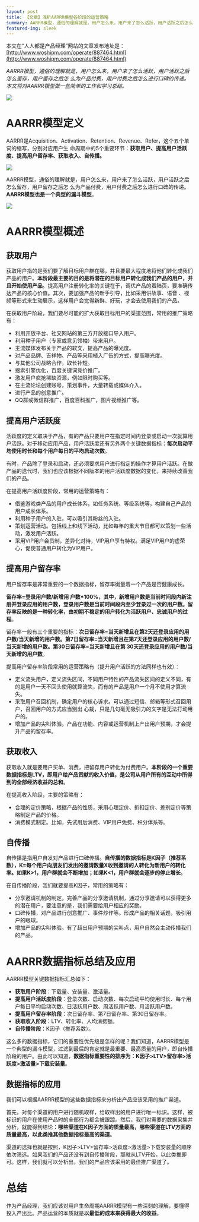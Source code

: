 ```yaml
---
layout: post
title: 【文章】浅析AARRR模型各阶段的运营策略
summary: AARRR模型，通俗的理解就是，用户怎么来，用户来了怎么活跃，用户活跃之后怎么留存，用户留存之后怎 么为产品付费，用户付费之后怎么进行口碑的传递。本文将对AARRR模型做一些简单的工作和学习总结。
featured-img: sleek
---
```


本文在“人人都是产品经理”网站的文章发布地址是：[http://www.woshipm.com/operate/887464.html](http://www.woshipm.com/operate/887464.html)

*AARRR模型，通俗的理解就是，用户怎么来，用户来了怎么活跃，用户活跃之后怎么留存，用户留存之后怎 么为产品付费，用户付费之后怎么进行口碑的传递。本文将对AARRR模型做一些简单的工作和学习总结。*

![](https://i.imgur.com/ORygCe9.png)

# AARRR模型定义 #

AARRR是Acquisition、Activation、Retention、Revenue、Refer，这个五个单词的缩写，分别对应用户生 命周期中的5个重要环节：**获取用户、提高用户活跃度、提高用户留存率、获取收入、自传播。**

![](https://i.imgur.com/3o2Kgx7.png)

AARRR模型，通俗的理解就是，用户怎么来，用户来了怎么活跃，用户活跃之后怎么留存，用户留存之后怎 么为产品付费，用户付费之后怎么进行口碑的传递。**AARRR模型也是一个典型的漏斗模型**。

![](https://i.imgur.com/9EnhBnB.jpg)

# AARRR模型概述 #

## 获取用户 ##

获取用户指的是我们要了解目标用户群在哪，并且要最大程度地将他们转化成我们产品的用户。**本阶段最主要的目的是将潜在的目标用户转化成我们产品的用户，并且开始使用产品**。提高用户注册转化率的关键在于，调优产品的着陆页，要准确传达产品的核心价值。其次，要加强产品的新手引导，比如采用讲故事、语音 、视频等形式来生动展示，这样用户会觉得新鲜、好玩，才会去使用我们的产品。

在获取用户阶段，我们要尽可能的扩大获取目标用户的渠道范围，常用的推广策略有：

- 利用开放平台、社交网站的第三方开放接口导入用户。
- 利用种子用户（专家或意见领袖）带来用户。
- 主流媒体发布关于产品的软文，提高产品的曝光度。
- 对产品品牌、吉祥物、产品等采用植入广告的方式，提高曝光度。
- 与其他公司战略合作，取长补短。
- 搜索引擎优化，百度关键词竞价推广。
- 激发用户疯抢稀缺资源，例如限时购买等。
- 在主流论坛创建账号，策划事件，大量转载或媒体介入。
- 进行产品的创意推广。
- QQ群或微信群推广，百度百科推广，图片视频推广等。

## 提高用户活跃度 ##

活跃度的定义取决于产品，有的产品只要用户在指定时间内登录或启动一次就算用户活跃。对于移动应用产品，用户活跃度还有另外两个关键数据指标：**每次启动平均使用时长和每个用户每日的平均启动次数**。

有时，产品除了登录和启动，还必须要求用户进行指定的操作才算用户活跃。在做产品的迭代时，我们也应该根据不同版本的用户活跃度数据的变化，来持续改善我们的产品。

在提高用户活跃度阶段，常用的运营策略有：

- 借鉴游戏类产品的用户成长体系，如任务系统、等级系统等，构建自己产品的用户成长体系。
- 利用种子用户的入驻，可以吸引其粉丝的入驻。
- 策划运营活动。包括线上和线下活动，比如每年的重大节日都可以策划一些活动，激发用户活跃。
- 采用VIP用户会员制，差异化对待，VIP用户享有特权。满足VIP用户的虚荣心，促使普通用户转化为VIP用户。

## 提高用户留存率 ##

用户留存率是非常重要的一个数据指标，留存率衡量着一个产品是否健康成长。

**留存率=登录用户数/新增用 户数*100%，其中，新增用户数是当前时间段内新注册并登录应用的用户数，登录用户数是当前时间段内至少登录过一次的用户数。留存率反映的是一种转化率，由初期不稳定的用户转化为活跃用户、忠诚用户的过程**。

留存率一般有三个重要的指标：**次日留存率=当天新增且在第2天还登录应用的用户数/当天新增的用户数。第7日留存率=当天新增且在第7天还登录应用的用户数/当天新增的用户数。第30日留存率=当天新增且在第 30天还登录应用的用户数/当天新增的用户数**。

提高用户留存率阶段常用的运营策略有（提升用户活跃的方法同样也有效）：

- 定义流失用户，定义流失区间，不同用户特性的产品流失区间的定义不同，有的是用户一天不回头使用就算流失，而有的产品是用户一个月不使用才算流失。
- 采取用户召回机制，确定用户的核心诉求。可以通过短信、邮箱等形式召回用户，召回用户的方式应当别出 心裁，只是几句毫无吸引力的文字是无法打动用户的。
- 增加产品的尖叫体验。产品在功能、内容或运营机制上产出用户预期，才会提升产品的留存率。

## 获取收入 ##

获取收入就是要用户买单、消费，把留存用户转化为付费用户。**本阶段的一个重要数据指标是LTV，即用户给产品贡献的收入价值，是公司从用户所有的互动中所得到的全部经济收益的总和**。

在提高收入阶段，主要的策略有：

- 合理的定价策略，根据产品的性质，采用心理定价、折扣定价、差别定价等策略制定产品的价格。
- 消费模式制定。比如，先试用后消费、VIP用户免费、积分体系等。

## 自传播 ##

自传播是指用户自发对产品进行口碑传播。**自传播的数据指标是K因子（推荐系数），K=每个用户向朋友们发出的邀请数量X收到邀请的人转化为新用户的转化率。如果K>1，用户群就会不断增加；如果K<1，用户群就会逐步的停止增长**。

在自传播阶段，我们就要提高K因子，常用的策略有：

- 分享邀请机制的制定。完善产品的分享邀请机制，通过分享邀请可以获得更多的潜在用户，要注意的是，我们需要给用户相应的奖励。
- 口碑传播，对产品进行创意推广、事件炒作等。形成产品的相关话题，吸引用户的眼球。
- 增加产品的尖叫体验。有了超出用户预期的尖叫点，用户自然会主动传播我们的产品。

# AARRR数据指标总结及应用 #

AARRR模型关键数据指标汇总如下：

- **获取用户阶段**：下载量、安装量、激活量。
- **提高用户活跃度阶段**：登录次数、启动次数、每次启动平均使用时长、每个用户每日平均启动次数、日活跃用户数、周活跃用户数、月活跃用户数。
- **提高用户留存率阶段**：次日留存率、第7日留存率、第30日留存率。
- **获取收入阶段**：LTV、转化率、人均消费额。
- **自传播阶段**：K因子（推荐系数）。

这么多的数据指标，它们的重要性优先级是怎样的呢？我们知道，AARRR模型是一个典型的漏斗模型，过滤到最后的肯定就是最重要、最高质量的用户，即自传播阶段的用户。由此可以知道，**数据指标重要性的排序为：K因子>LTV>留存率>活跃度>激活量>下载安装量**。


## 数据指标的应用 ##

我们可以根据AARRR模型的这些数据指标来分析出产品应该采用的推广渠道。

首先，对每个渠道的用户进行随机取样，给取样出的用户进行唯一标识。这样，被标识的用户在使用产品时的全部行为都会被跟踪。然后，我们对需要的数据采集并分析，就能得到结论：**哪些渠道在K因子方面的质量最高，哪些渠道在LTV方面的质量最高，以此类推其他数据指标最高的渠道**。

渠道的选择也就是按照，K因子>LTV>留存率>活跃度>激活量>下载安装量的顺序依次筛选。如果我们的产品还没有到自传播阶段，那就从LTV开始，以此类推即可。这样，我们就可以分析出，我们的产品应该采用的最佳推广渠道了。


# 总结 #

作为产品经理，我们应该对用户生命周期AARRR模型有一些深刻的理解，要懂得投入产出比。产品运营的本质就是**以最低的成本来获得最大的收益**。















